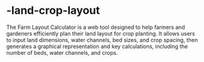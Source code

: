 # -land-crop-layout
The Farm Layout Calculator is a web tool designed to help farmers and gardeners efficiently plan their land layout for crop planting. It allows users to input land dimensions, water channels, bed sizes, and crop spacing, then generates a graphical representation and key calculations, including the number of beds, water channels, and crops.
